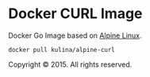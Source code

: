 Docker CURL Image
=================

Docker Go Image based on [Alpine Linux](http://www.alpinelinux.org/).

```console
docker pull kulina/alpine-curl
```

Copyright &copy; 2015. All rights reserved.
